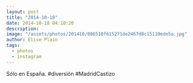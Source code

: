 ```yaml
---
layout: post
title: "2014-10-18"
date: 2014-10-18 04:10:20
description: 
image: "/assets/photos/201410/806510f615271de2467d8c15110ede5a.jpg"
author: Elise Plain
tags: 
  - photos
  - instagram
---
```


Sólo en España. #diversión #MadridCastizo
<p></p>
